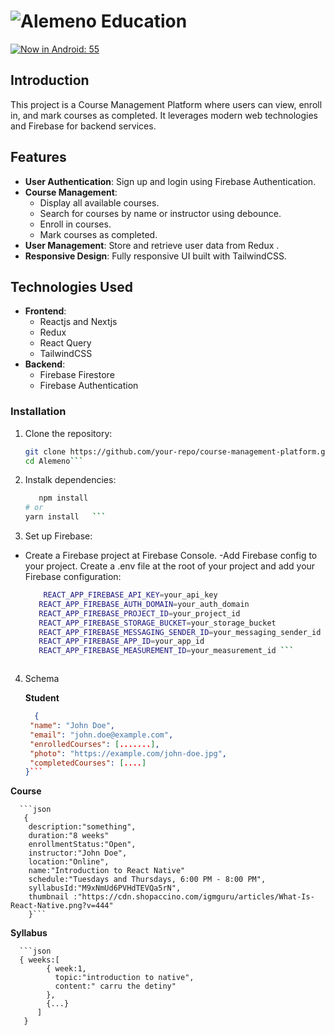 # ![Alemeno Education](https://alemeno-zeta.vercel.app/)

[![Now in Android: 55](https://i.ytimg.com/vi/Hc79sDi3f0U/maxresdefault.jpg)](https://www.youtube.com/watch?v=Hc79sDi3f0U "Now in Android: 55")

## Introduction
This project is a Course Management Platform where users can view, enroll in, and mark courses as completed. It leverages modern web technologies and Firebase for backend services.

## Features
- **User Authentication**: Sign up and login using Firebase Authentication.
- **Course Management**: 
  - Display all available courses.
  - Search for courses by name or instructor using debounce.
  - Enroll in courses.
  - Mark courses as completed.
- **User Management**: Store and retrieve user data from Redux .
- **Responsive Design**: Fully responsive UI built with TailwindCSS.

## Technologies Used
- **Frontend**: 
  - Reactjs and Nextjs
  - Redux
  - React Query
  - TailwindCSS
- **Backend**:
  - Firebase Firestore
  - Firebase Authentication


### Installation
1. Clone the repository:
   ```bash
   git clone https://github.com/your-repo/course-management-platform.git
   cd Alemeno```

2. Instalk dependencies:
    ```bash
       npm install
    # or
    yarn install   ```

3. Set up Firebase:
  - Create a Firebase project at Firebase Console.
  -Add Firebase config to your project. Create a .env file at the root of your project and add your Firebase configuration:
     ```bash
         REACT_APP_FIREBASE_API_KEY=your_api_key
        REACT_APP_FIREBASE_AUTH_DOMAIN=your_auth_domain
        REACT_APP_FIREBASE_PROJECT_ID=your_project_id
        REACT_APP_FIREBASE_STORAGE_BUCKET=your_storage_bucket
        REACT_APP_FIREBASE_MESSAGING_SENDER_ID=your_messaging_sender_id
        REACT_APP_FIREBASE_APP_ID=your_app_id
        REACT_APP_FIREBASE_MEASUREMENT_ID=your_measurement_id ```



4. Schema

   **Student**
   ```json
     {
    "name": "John Doe",
    "email": "john.doe@example.com",
    "enrolledCourses": [.......],
    "photo": "https://example.com/john-doe.jpg",
    "completedCourses": [....]
   }```

**Course**

      ```json
       {
        description:"something",
        duration:"8 weeks"
        enrollmentStatus:"Open",
        instructor:"John Doe",
        location:"Online",
        name:"Introduction to React Native"
        schedule:"Tuesdays and Thursdays, 6:00 PM - 8:00 PM",
        syllabusId:"M9xNmUd6PVHdTEVQa5rN",
        thumbnail :"https://cdn.shopaccino.com/igmguru/articles/What-Is-React-Native.png?v=444"
        }```
  **Syllabus**
  
      ```json
      { weeks:[
            { week:1,
              topic:"introduction to native",
              content:" carru the detiny"
            },
            {...}
          ]
       }
